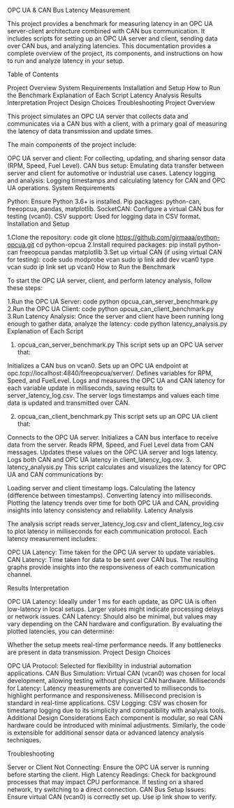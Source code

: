 OPC UA & CAN Bus Latency Measurement

This project provides a benchmark for measuring latency in an OPC UA server-client architecture combined with CAN bus communication. It includes scripts for setting up an OPC UA server and client, sending data over CAN bus, and analyzing latencies. This documentation provides a complete overview of the project, its components, and instructions on how to run and analyze latency in your setup.

Table of Contents

Project Overview
System Requirements
Installation and Setup
How to Run the Benchmark
Explanation of Each Script
Latency Analysis
Results Interpretation
Project Design Choices
Troubleshooting
Project Overview

This project simulates an OPC UA server that collects data and communicates via a CAN bus with a client, with a primary goal of measuring the latency of data transmission and update times.

The main components of the project include:

OPC UA server and client: For collecting, updating, and sharing sensor data (RPM, Speed, Fuel Level).
CAN bus setup: Emulating data transfer between server and client for automotive or industrial use cases.
Latency logging and analysis: Logging timestamps and calculating latency for CAN and OPC UA operations.
System Requirements

Python: Ensure Python 3.6+ is installed.
Pip packages: python-can, freeopcua, pandas, matplotlib.
SocketCAN: Configure a virtual CAN bus for testing (vcan0).
CSV support: Used for logging data in CSV format.
Installation and Setup

1.Clone the repository:
code
git clone https://github.com/girmaaa/python-opcua.git
cd python-opcua
2.Install required packages:
pip install python-can freeopcua pandas matplotlib
3.Set up virtual CAN (if using virtual CAN for testing):
code
sudo modprobe vcan
sudo ip link add dev vcan0 type vcan
sudo ip link set up vcan0
How to Run the Benchmark

To start the OPC UA server, client, and perform latency analysis, follow these steps:

1.Run the OPC UA Server:
code
python opcua_can_server_benchmark.py
2.Run the OPC UA Client:
code
python opcua_can_client_benchmark.py
3.Run Latency Analysis: Once the server and client have been running long enough to gather data, analyze the latency:
code
python latency_analysis.py
Explanation of Each Script

1. opcua_can_server_benchmark.py
This script sets up an OPC UA server that:

Initializes a CAN bus on vcan0.
Sets up an OPC UA endpoint at opc.tcp://localhost:4840/freeopcua/server/.
Defines variables for RPM, Speed, and FuelLevel.
Logs and measures the OPC UA and CAN latency for each variable update in milliseconds, saving results to server_latency_log.csv.
The server logs timestamps and values each time data is updated and transmitted over CAN.

2. opcua_can_client_benchmark.py
This script sets up an OPC UA client that:

Connects to the OPC UA server.
Initializes a CAN bus interface to receive data from the server.
Reads RPM, Speed, and Fuel Level data from CAN messages.
Updates these values on the OPC UA server and logs latency.
Logs both CAN and OPC UA latency in client_latency_log.csv.
3. latency_analysis.py
This script calculates and visualizes the latency for OPC UA and CAN communications by:

Loading server and client timestamp logs.
Calculating the latency (difference between timestamps).
Converting latency into milliseconds.
Plotting the latency trends over time for both OPC UA and CAN, providing insights into latency consistency and reliability.
Latency Analysis

The analysis script reads server_latency_log.csv and client_latency_log.csv to plot latency in milliseconds for each communication protocol. Each latency measurement includes:

OPC UA Latency: Time taken for the OPC UA server to update variables.
CAN Latency: Time taken for data to be sent over CAN bus.
The resulting graphs provide insights into the responsiveness of each communication channel.

Results Interpretation

OPC UA Latency: Ideally under 1 ms for each update, as OPC UA is often low-latency in local setups. Larger values might indicate processing delays or network issues.
CAN Latency: Should also be minimal, but values may vary depending on the CAN hardware and configuration.
By evaluating the plotted latencies, you can determine:

Whether the setup meets real-time performance needs.
If any bottlenecks are present in data transmission.
Project Design Choices

OPC UA Protocol: Selected for flexibility in industrial automation applications.
CAN Bus Simulation: Virtual CAN (vcan0) was chosen for local development, allowing testing without physical CAN hardware.
Milliseconds for Latency: Latency measurements are converted to milliseconds to highlight performance and responsiveness. Millisecond precision is standard in real-time applications.
CSV Logging: CSV was chosen for timestamp logging due to its simplicity and compatibility with analysis tools.
Additional Design Considerations
Each component is modular, so real CAN hardware could be introduced with minimal adjustments. Similarly, the code is extensible for additional sensor data or advanced latency analysis techniques.

Troubleshooting

Server or Client Not Connecting: Ensure the OPC UA server is running before starting the client.
High Latency Readings: Check for background processes that may impact CPU performance. If testing on a shared network, try switching to a direct connection.
CAN Bus Setup Issues: Ensure virtual CAN (vcan0) is correctly set up. Use ip link show to verify.




